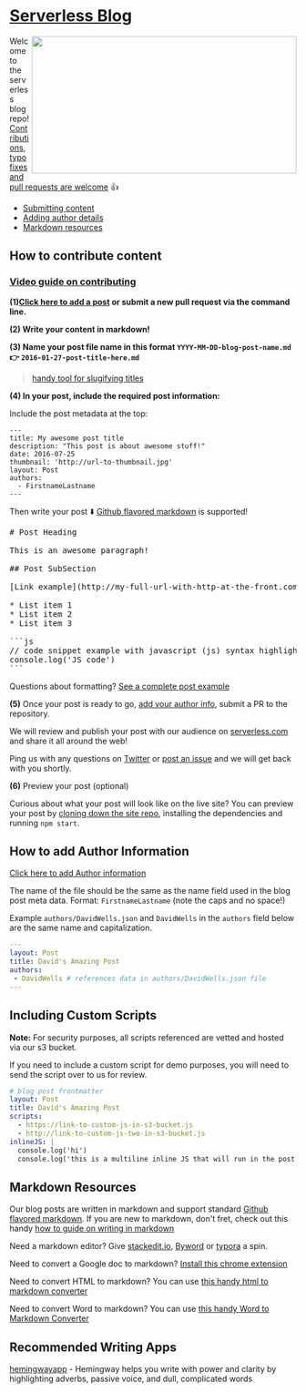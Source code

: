 # [Serverless Blog](https://serverless.com/blog/)

<a href="https://www.youtube.com/watch?v=ps1oQeg-0ss" target="_blank"><img align="right" width="465" height="241" src="https://cloud.githubusercontent.com/assets/532272/23035035/bb26026c-f432-11e6-9338-a603b8cb32b4.png"></a>

Welcome to the serverless blog repo! [Contributions, typo fixes and pull requests are welcome](https://github.com/serverless/blog/new/master/post) :thumbsup:

- [Submitting content](#how-to-contribute-content)
- [Adding author details](#how-to-add-author-information)
- [Markdown resources](#markdown-resources)

## How to contribute content

### [Video guide on contributing](https://www.youtube.com/watch?v=ps1oQeg-0ss)

**(1)[Click here to add a post](https://github.com/serverless/blog/new/master/post) or submit a new pull request via the command line.**

**(2) Write your content in markdown!**

**(3) Name your post file name in this format `YYYY-MM-DD-blog-post-name.md` :point_right: `2016-01-27-post-title-here.md`**

> [handy tool for slugifying titles](https://blog.tersmitten.nl/slugify/)

**(4) In your post, include the required post information:**

Include the post metadata at the top:


```
---
title: My awesome post title
description: "This post is about awesome stuff!"
date: 2016-07-25
thumbnail: 'http://url-to-thumbnail.jpg'
layout: Post
authors:
  - FirstnameLastname
---
```


Then write your post :arrow_down: [Github flavored markdown](https://guides.github.com/features/mastering-markdown/) is supported!

<pre>
# Post Heading

This is an awesome paragraph!

## Post SubSection

[Link example](http://my-full-url-with-http-at-the-front.com)

* List item 1
* List item 2
* List item 3

```js
// code snippet example with javascript (js) syntax highlighting
console.log('JS code')
```
</pre>

Questions about formatting? [See a complete post example](https://raw.githubusercontent.com/serverless/blog/master/posts/2016-10-25-building-a-serverless-garden.md)

**(5)** Once your post is ready to go, [add your author info](#how-to-add-author-information), submit a PR to the repository.

We will review and publish your post with our audience on [serverless.com](http://serverless.com/blog) and share it all around the web!

Ping us with any questions on [Twitter](http://twitter.com/goserverless) or [post an issue](https://github.com/serverless/blog/issues/new) and we will get back with you shortly.

**(6)** Preview your post (optional)

Curious about what your post will look like on the live site? You can preview your post by [cloning down the site repo](https://github.com/serverless/site#quick-start), installing the dependencies and running `npm start`.

## How to add Author Information

[Click here to add Author information](https://github.com/serverless/blog/new/master/authors)

The name of the file should be the same as the name field used in the blog post meta data. Format: `FirstnameLastname` (note the caps and no space!)

Example `authors/DavidWells.json` and `DavidWells` in the `authors` field below are the same name and capitalization.

```yml
---
layout: Post
title: David's Amazing Post
authors:
 - DavidWells # references data in authors/DavidWells.json file
---
```

## Including Custom Scripts

**Note:** For security purposes, all scripts referenced are vetted and hosted via our s3 bucket.

If you need to include a custom script for demo purposes, you will need to send the script over to us for review.

```yml
# blog post frontmatter
layout: Post
title: David's Amazing Post
scripts:
  - https://link-to-custom-js-in-s3-bucket.js
  - http://link-to-custom-js-two-in-s3-bucket.js
inlineJS: |
  console.log('hi')
  console.log('this is a multiline inline JS that will run in the post')
```

## Markdown Resources

Our blog posts are written in markdown and support standard [Github flavored markdown](https://guides.github.com/features/mastering-markdown/). If you are new to markdown, don't fret, check out this handy [how to guide on writing in markdown](https://blog.ghost.org/markdown/)

Need a markdown editor? Give [stackedit.io](https://stackedit.io/editor), [Byword](https://bywordapp.com/) or [typora](https://www.typora.io/) a spin.

Need to convert a Google doc to markdown? [Install this chrome extension](https://chrome.google.com/webstore/detail/export-as-markdown/hbojhdcnbcondcdfpfocpkjkfkbnbdad)

Need to convert HTML to markdown? You can use [this handy html to markdown converter](https://domchristie.github.io/to-markdown/)

Need to convert Word to markdown? You can use [this handy Word to Markdown Converter](https://word-to-markdown.herokuapp.com/)

## Recommended Writing Apps

[hemingwayapp](http://www.hemingwayapp.com/desktop.html) - Hemingway helps you write with power and clarity by highlighting adverbs, passive voice, and dull, complicated words
